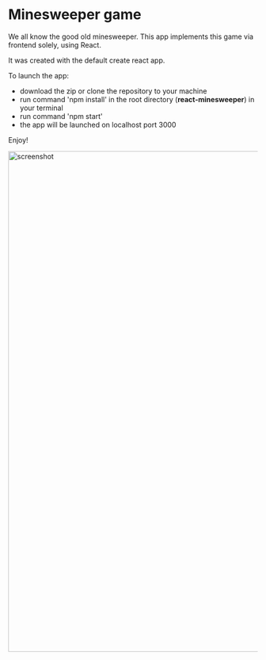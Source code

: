 # Minesweeper game

We all know the good old minesweeper.
This app implements this game via frontend solely, using React.

It was created with the default create react app.

To launch the app:

- download the zip or clone the repository to your machine
- run command 'npm install' in the root directory (**react-minesweeper**) in your terminal
- run command 'npm start'
- the app will be launched on localhost port 3000

Enjoy!

<img width="1011" alt="screenshot" src="https://github.com/Roy-Hillel/React-Minesweeper/assets/120474405/4d5a78dc-5763-4813-9b0d-c1f6694a7835">


